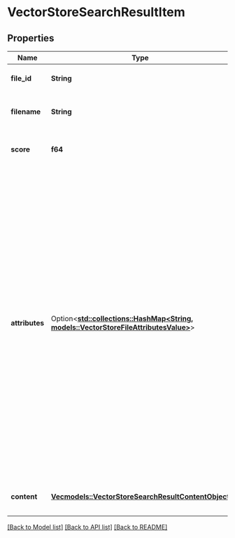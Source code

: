 # VectorStoreSearchResultItem

## Properties

Name | Type | Description | Notes
------------ | ------------- | ------------- | -------------
**file_id** | **String** | The ID of the vector store file. | 
**filename** | **String** | The name of the vector store file. | 
**score** | **f64** | The similarity score for the result. | 
**attributes** | Option<[**std::collections::HashMap<String, models::VectorStoreFileAttributesValue>**](VectorStoreFileAttributes_value.md)> | Set of 16 key-value pairs that can be attached to an object. This can be useful for storing additional information about the object in a structured format, and querying for objects via API or the dashboard. Keys are strings with a maximum length of 64 characters. Values are strings with a maximum length of 512 characters, booleans, or numbers.  | 
**content** | [**Vec<models::VectorStoreSearchResultContentObject>**](VectorStoreSearchResultContentObject.md) | Content chunks from the file. | 

[[Back to Model list]](../README.md#documentation-for-models) [[Back to API list]](../README.md#documentation-for-api-endpoints) [[Back to README]](../README.md)


